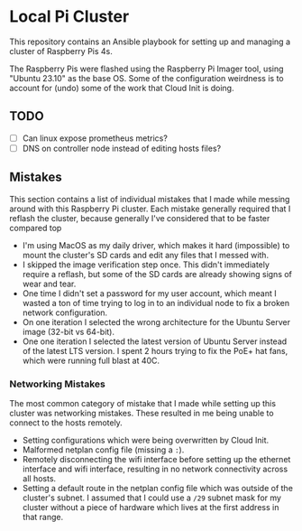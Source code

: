 # Local Pi Cluster

This repository contains an Ansible playbook for setting up and managing
a cluster of Raspberry Pis 4s.

The Raspberry Pis were flashed using the Raspberry Pi Imager tool, using
"Ubuntu 23.10" as the base OS. Some of the configuration weirdness is to
account for (undo) some of the work that Cloud Init is doing.

## TODO

- [ ] Can linux expose prometheus metrics?
- [ ] DNS on controller node instead of editing hosts files?

## Mistakes

This section contains a list of individual mistakes that I made while messing
around with this Raspberry Pi cluster. Each mistake generally required that I
reflash the cluster, because generally I've considered that to be faster compared
top 

- I'm using MacOS as my daily driver, which makes it hard (impossible) to
  mount the cluster's SD cards and edit any files that I messed with.
- I skipped the image verification step once. This didn't immediately require
  a reflash, but some of the SD cards are already showing signs of wear and tear.
- One time I didn't set a password for my user account, which meant I wasted
  a ton of time trying to log in to an individual node to fix a broken network
  configuration.
- On one iteration I selected the wrong architecture for the Ubuntu Server image
  (32-bit vs 64-bit).
- One one iteration I selected the latest version of Ubuntu Server instead of the
  latest LTS version. I spent 2 hours trying to fix the PoE+ hat fans, which were
  running full blast at 40C.

### Networking Mistakes

The most common category of mistake that I made while setting up this cluster
was networking mistakes. These resulted in me being unable to connect to the
hosts remotely.

- Setting configurations which were being overwritten by Cloud Init.
- Malformed netplan config file (missing a `:`).
- Remotely disconnecting the wifi interface before setting up the ethernet
  interface and wifi interface, resulting in no network connectivity across
  all hosts.
- Setting a default route in the netplan config file which was outside of
  the cluster's subnet. I assumed that I could use a `/29` subnet mask for
  my cluster without a piece of hardware which lives at the first address in
  that range.
